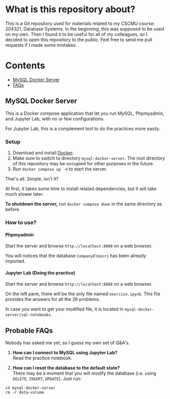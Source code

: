 # What is this repository about?

This is a Git repository used for materials related to my CSCMU course: 204321, 
Database Systems. In the beginning, this was supposed to be used on my own. 
Then I found it to be useful for all of my colleagues, so I decided to open 
this repository to the public. Feel free to send me pull requests if I made 
some mistakes.

# Contents

- [MySQL Docker Server](#heading-mysql-docker-server)
- [FAQs](#faq)

<a name="#heading-mysql-docker-server"></a>
## MySQL Docker Server

This is a Docker compose application that let you run MySQL, Phpmyadmin, and 
Jupyter Lab, with no or few configurations.

For Jupyter Lab, this is a complement tool to do the practices more easily.

### Setup

1. Download and install [Docker](https://docs.docker.com/get-started/).
2. Make sure to switch to directory `mysql-docker-server`. The root directory 
of this repository may be occupied for other purposes in the future.
3. Run `docker compose up -d` to start the server.

That's all. Simple, isn't it?

At first, it takes some time to install related dependencies, but it will take 
much slower later.

**To shutdown the server,** run `docker compose down` in the same directory as 
before.

### How to use?

#### Phpmyadmin 

Start the server and browse `http://localhost:8080` on a web browser.

You will notices that the database `CompanyElmasri` has been already imported.

#### Jupyter Lab (Doing the practice)

Start the server and browse `http://localhost:8888` on a web browser. 

On the left pane, there will be the only file named `exercise.ipynb`. This file 
provides the answers for all the 26 problems.

In case you want to get your modified file, it is located in 
`mysql-docker-server/sql-notebooks`.

### 

<a name="#faq"></a>
## Probable FAQs

Nobody has asked me yet, so I guess my own set of Q&A's.

1. **How can I connect to MySQL using Jupyter Lab?**<br>Read the practice 
notebook.

2. **How can I reset the database to the default state?**<br>There may be a
moment that you will modify the database (i.e. using `DELETE`, `INSERT`, `UPDATE`).
Just run:
```shell
cd mysql-docker-server
rm -r data-volume
```

